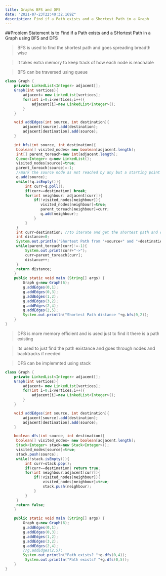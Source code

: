 ```yaml
---
title: Graphs BFS and DFS
date: "2021-07-23T22:40:32.169Z"
description: Find if a Path exists and a Shortest Path in a Graph
---
```


##Problem Statement is to Find if a Path exists and a SHortest Path in a Graph using BFS and DFS

> BFS is used to find the shortest path and goes spreading breadth wise

> It takes extra memory to keep track of how each node is reachable

> BFS can be traversed using queue

```java
class Graph {
	private LinkedList<Integer> adjacent[];
	Graph(int vertices){
	    adjacent= new LinkedList[vertices];
	    for(int i=0;i<vertices;i++){
	        adjacent[i]=new LinkedList<Integer>();
	    }
	}

	void addEdges(int source, int destination){
	    adjacent[source].add(destination);
	    adjacent[destination].add(source);
	}

	int bfs(int source, int destination){
	 boolean[] visited_nodes= new boolean[adjacent.length];
	 int[] parent_toreach=new int[adjacent.length];
	 Queue<Integer> q=new LinkedList();
	 visited_nodes[source]=true;
	 parent_toreach[source]=-1;
	 //mark the source node as not reached by any but a starting point
	 q.add(source);
	 while(!q.isEmpty()){
	     int curr=q.poll();
	     if(curr==destination) break;
	     for(int neighbour: adjacent[curr]){
	         if(!visited_nodes[neighbour]){
	            visited_nodes[neighbour]=true;
	            parent_toreach[neighbour]=curr;
	            q.add(neighbour);
	         }
	     }
	 }
	 int curr=destination; //to iterate and get the shortest path and distance
	 int distance=0;
	 System.out.println("Shortest Path from "+source+" and "+destination);
	 while(parent_toreach[curr]!=-1){
	     System.out.print(curr+"->");
	     curr=parent_toreach[curr];
	     distance++;
	 }
	 return distance;
	}
	public static void main (String[] args) {
	    Graph g=new Graph(6);
	    g.addEdges(0,1);
	    g.addEdges(0,3);
	    g.addEdges(1,2);
	    g.addEdges(3,2);
	    g.addEdges(2,4);
	    g.addEdges(2,5);
	    System.out.println("Shortest Path distance "+g.bfs(0,2));
	}
}
```

> DFS is more memory efficient and is used just to find it there is a path existing

> Its used to just find the path existance and goes through nodes and backtracks if needed

> DFS can be implemnted using stack

```java
class Graph {
	private LinkedList<Integer> adjacent[];
	Graph(int vertices){
	    adjacent= new LinkedList[vertices];
	    for(int i=0;i<vertices;i++){
	        adjacent[i]=new LinkedList<Integer>();
	    }
	}

	void addEdges(int source, int destination){
	    adjacent[source].add(destination);
	    adjacent[destination].add(source);
	}

	boolean dfs(int source, int destination){
	 boolean[] visited_nodes= new boolean[adjacent.length];
	 Stack<Integer> stack=new Stack<Integer>();
	 visited_nodes[source]=true;
	 stack.push(source);
	 while(!stack.isEmpty()){
	     int curr=stack.pop();
	     if(curr==destination) return true;
	     for(int neighbour:adjacent[curr]){
	         if(!visited_nodes[neighbour]){
	             visited_nodes[neighbour]=true;
	             stack.push(neighbour);
	         }
	     }
	 }
	 return false;
	}

	public static void main (String[] args) {
	    Graph g=new Graph(6);
	    g.addEdges(0,1);
	    g.addEdges(0,3);
	    g.addEdges(1,2);
	    g.addEdges(3,2);
	    g.addEdges(2,4);
	    //g.addEdges(2,5);
	    System.out.println("Path exists? "+g.dfs(0,4));
	     System.out.println("Path exists? "+g.dfs(0,5));
	}
}
```
